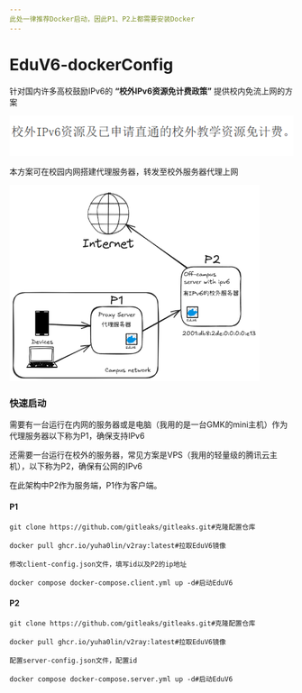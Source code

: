 ```yaml
---
此处一律推荐Docker启动，因此P1、P2上都需要安装Docker
---
```


# EduV6-dockerConfig
针对国内许多高校鼓励IPv6的 **“校外IPv6资源免计费政策”** 提供校内免流上网的方案

![某高校网信办计费政策](./img/某高校网信办计费政策.png)

本方案可在校园内网搭建代理服务器，转发至校外服务器代理上网

<img src="./img/Architecture.png" alt="Architecture" style="zoom: 67%;" />

### 快速启动

需要有一台运行在内网的服务器或是电脑（我用的是一台GMK的mini主机）作为代理服务器以下称为P1，确保支持IPv6

还需要一台运行在校外的服务器，常见方案是VPS（我用的轻量级的腾讯云主机），以下称为P2，确保有公网的IPv6

在此架构中P2作为服务端，P1作为客户端。

#### P1

```shell
git clone https://github.com/gitleaks/gitleaks.git#克隆配置仓库

docker pull ghcr.io/yuha0lin/v2ray:latest#拉取EduV6镜像

修改client-config.json文件，填写id以及P2的ip地址

docker compose docker-compose.client.yml up -d#启动EduV6
```

#### P2

```shell
git clone https://github.com/gitleaks/gitleaks.git#克隆配置仓库

docker pull ghcr.io/yuha0lin/v2ray:latest#拉取EduV6镜像

配置server-config.json文件，配置id

docker compose docker-compose.server.yml up -d#启动EduV6
```

